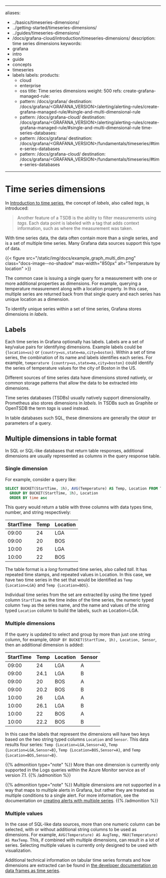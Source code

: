 -----

aliases:

- ../basics/timeseries-dimensions/
- ../getting-started/timeseries-dimensions/
- ../guides/timeseries-dimensions/
- /docs/grafana-cloud/introduction/timeseries-dimensions/
  description: time series dimensions
  keywords:
- grafana
- intro
- guide
- concepts
- timeseries
- labels
  labels:
  products:
  - cloud
  - enterprise
  - oss
    title: Time series dimensions
    weight: 500
    refs:
    create-grafana-managed-rule:
  - pattern: /docs/grafana/
    destination: /docs/grafana/\<GRAFANA\_VERSION\>/alerting/alerting-rules/create-grafana-managed-rule/\#single-and-multi-dimensional-rule
  - pattern: /docs/grafana-cloud/
    destination: /docs/grafana/\<GRAFANA\_VERSION\>/alerting/alerting-rules/create-grafana-managed-rule/\#single-and-multi-dimensional-rule
    time-series-databases:
  - pattern: /docs/grafana/
    destination: /docs/grafana/\<GRAFANA\_VERSION\>/fundamentals/timeseries/\#time-series-databases
  - pattern: /docs/grafana-cloud/
    destination: /docs/grafana/\<GRAFANA\_VERSION\>/fundamentals/timeseries/\#time-series-databases

-----

# Time series dimensions

In [Introduction to time series](ref:time-series-databases), the concept of *labels*, also called *tags*, is introduced:

> Another feature of a TSDB is the ability to filter measurements using *tags*. Each data point is labeled with a tag that adds context information, such as where the measurement was taken.

With time series data, the data often contain more than a single series, and is a set of multiple time series. Many Grafana data sources support this type of data.

{{\< figure src="/static/img/docs/example\_graph\_multi\_dim.png" class="docs-image--no-shadow" max-width="850px" alt="Temperature by location" \>}}

The common case is issuing a single query for a measurement with one or more additional properties as dimensions. For example, querying a temperature measurement along with a location property. In this case, multiple series are returned back from that single query and each series has unique location as a dimension.

To identify unique series within a set of time series, Grafana stores dimensions in *labels*.

## Labels

Each time series in Grafana optionally has labels. Labels are a set of key/value pairs for identifying dimensions. Example labels could be `{location=us}` or `{country=us,state=ma,city=boston}`. Within a set of time series, the combination of its name and labels identifies each series. For example, `temperature {country=us,state=ma,city=boston}` could identify the series of temperature values for the city of Boston in the US.

Different sources of time series data have dimensions stored natively, or common storage patterns that allow the data to be extracted into dimensions.

Time series databases (TSDBs) usually natively support dimensionality. Prometheus also stores dimensions in *labels*. In TSDBs such as Graphite or OpenTSDB the term *tags* is used instead.

In table databases such SQL, these dimensions are generally the `GROUP BY` parameters of a query.

## Multiple dimensions in table format

In SQL or SQL-like databases that return table responses, additional dimensions are usually represented as columns in the query response table.

### Single dimension

For example, consider a query like:

``` sql
SELECT BUCKET(StartTime, 1h), AVG(Temperature) AS Temp, Location FROM T
  GROUP BY BUCKET(StartTime, 1h), Location
  ORDER BY time asc
```

This query would return a table with three columns with data types time, number, and string respectively:

| StartTime | Temp | Location |
| --------- | ---- | -------- |
| 09:00     | 24   | LGA      |
| 09:00     | 20   | BOS      |
| 10:00     | 26   | LGA      |
| 10:00     | 22   | BOS      |

The table format is a *long* formatted time series, also called *tall*. It has repeated time stamps, and repeated values in Location. In this case, we have two time series in the set that would be identified as `Temp {Location=LGA}` and `Temp {Location=BOS}`.

Individual time series from the set are extracted by using the time typed column `StartTime` as the time index of the time series, the numeric typed column `Temp` as the series name, and the name and values of the string typed `Location` column to build the labels, such as Location=LGA.

### Multiple dimensions

If the query is updated to select and group by more than just one string column, for example, `GROUP BY BUCKET(StartTime, 1h), Location, Sensor`, then an additional dimension is added:

| StartTime | Temp | Location | Sensor |
| --------- | ---- | -------- | ------ |
| 09:00     | 24   | LGA      | A      |
| 09:00     | 24.1 | LGA      | B      |
| 09:00     | 20   | BOS      | A      |
| 09:00     | 20.2 | BOS      | B      |
| 10:00     | 26   | LGA      | A      |
| 10:00     | 26.1 | LGA      | B      |
| 10:00     | 22   | BOS      | A      |
| 10:00     | 22.2 | BOS      | B      |

In this case the labels that represent the dimensions will have two keys based on the two string typed columns `Location` and `Sensor`. This data results four series: `Temp {Location=LGA,Sensor=A}`, `Temp {Location=LGA,Sensor=B}`, `Temp {Location=BOS,Sensor=A}`, and `Temp {Location=BOS,Sensor=B}`.

{{% admonition type="note" %}}
More than one dimension is currently only supported in the Logs queries within the Azure Monitor service as of version 7.1.
{{% /admonition %}}

{{% admonition type="note" %}}
Multiple dimensions are not supported in a way that maps to multiple alerts in Grafana, but rather they are treated as multiple conditions to a single alert.
For more information, see the documentation on [creating alerts with multiple series](ref:create-grafana-managed-rule).
{{% /admonition %}}

### Multiple values

In the case of SQL-like data sources, more than one numeric column can be selected, with or without additional string columns to be used as dimensions. For example, `AVG(Temperature) AS AvgTemp, MAX(Temperature) AS MaxTemp`. This, if combined with multiple dimensions, can result in a lot of series. Selecting multiple values is currently only designed to be used with visualization.

Additional technical information on tabular time series formats and how dimensions are extracted can be found in [the developer documentation on data frames as time series](https://grafana.com/developers/plugin-tools/key-concepts/data-frames#data-frames-as-time-series).
